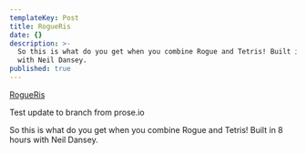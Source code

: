```yaml
---
templateKey: Post
title: RogueRis
date: {}
description: >-
  So this is what do you get when you combine Rogue and Tetris! Built in 8 hours
  with Neil Dansey.
published: true
---
```


[RogueRis](https://ojread.github.io/rogueris/)

Test update to branch from prose.io

So this is what do you get when you combine Rogue and Tetris! Built in 8 hours with Neil Dansey.
